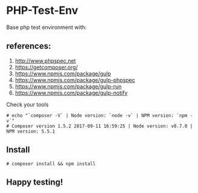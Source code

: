 # PHP-Test-Env
Base php test environment with:

## references:
1. http://www.phpspec.net
2. https://getcomposer.org/
3. https://www.npmjs.com/package/gulp
4. https://www.npmjs.com/package/gulp-phpspec
5. https://www.npmjs.com/package/gulp-run
6. https://www.npmjs.com/package/gulp-notify

Check your tools

```
# echo "`composer -V` | Node version: `node -v` | NPM version: `npm -v`"
# Composer version 1.5.2 2017-09-11 16:59:25 | Node version: v8.7.0 | NPM version: 5.5.1
```

## Install
`# composer install && npm install`

## Happy testing!